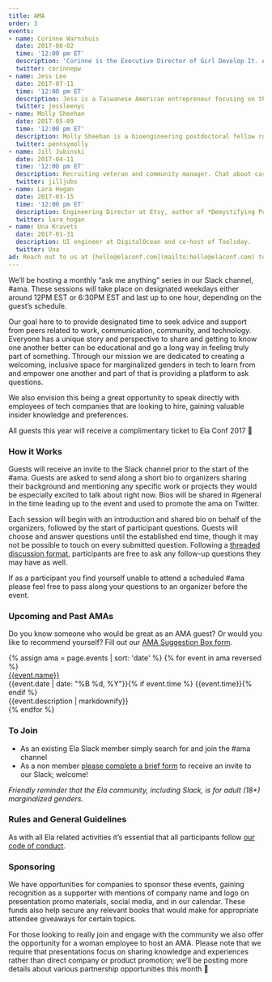 ```yaml
---
title: AMA
order: 3
events:
- name: Corinne Warnshuis
  date: 2017-08-02
  time: '12:00 pm ET'
  description: 'Corinne is the Executive Director of Girl Develop It. Ask Corinne about negotiating, fundraising, building community, finding your mission, and anything GDI-related!'
  twitter: corinnepw
- name: Jess Lee
  date: 2017-07-11
  time: '12:00 pm ET'
  description: Jess is a Taiwanese American entrepreneur focusing on the operational aspects of running The Practical Dev, in addition to writing code for dev.to.
  twitter: jessleenyc
- name: Molly Sheehan
  date: 2017-05-09
  time: '12:00 pm ET'
  description: Molly Sheehan is a bioengineering postdoctoral fellow running for US Congress.
  twitter: pennsymolly
- name: Jill Jubinski
  date: 2017-04-11
  time: '12:00 pm ET'
  description: Recruiting veteran and community manager. Chat about career growth and direction, salary negotiations, mentorships, and more.
  twitter: jilljubs
- name: Lara Hogan
  date: 2017-03-15
  time: '12:00 pm ET'
  description: Engineering Director at Etsy, author of *Demystifying Public Speaking* and *Designing for Performance*.
  twitter: lara_hogan
- name: Una Kravets
  date: 2017-01-31
  description: UI engineer at DigitalOcean and co-host of Toolsday.
  twitter: Una
ad: Reach out to us at [hello@elaconf.com](mailto:hello@elaconf.com) to secure an AMA sponsorship.
---
```


We’ll be hosting a monthly “ask me anything” series in our Slack channel, #ama. These sessions will take place on designated weekdays either around 12PM EST or 6:30PM EST and last up to one hour, depending on the guest’s schedule.

Our goal here to to provide designated time to seek advice and support from peers related to work, communication, community, and technology. Everyone has a unique story and perspective to share and getting to know one another better can be educational and go a long way in feeling truly part of something. Through our mission we are dedicated to creating a welcoming, inclusive space for marginalized genders in tech to learn from and empower one another and part of that is providing a platform to ask questions.

We also envision this being a great opportunity to speak directly with employees of tech companies that are looking to hire, gaining valuable insider knowledge and preferences.

All guests this year will receive a complimentary ticket to Ela Conf 2017 🤗

### How it Works

Guests will receive an invite to the Slack channel prior to the start of the #ama. Guests are asked to send along a short bio to organizers sharing their background and mentioning any specific work or projects they would be especially excited to talk about right now. Bios will be shared in #general in the time leading up to the event and used to promote the ama on Twitter.

Each session will begin with an introduction and shared bio on behalf of the organizers, followed by the start of participant questions. Guests will choose and answer questions until the established end time, though it may not be possible to touch on every submitted question. Following a [threaded discussion format](https://slackhq.com/threaded-messaging-comes-to-slack-417ffba054bd#.t88f3budk), participants are free to ask any follow-up questions they may have as well.

If as a participant you find yourself unable to attend a scheduled #ama please feel free to pass along your questions to an organizer before the event.

### Upcoming and Past AMAs

Do you know someone who would be great as an AMA guest? Or would you like to recommend yourself? Fill out our [AMA Suggestion Box form](https://goo.gl/forms/i0QOjNupmO9e9hWA3).

<div class="events">
  {% assign ama = page.events | sort: 'date' %}
  {% for event in ama reversed %}
  <div class="event">
    <div style="background-image: url(/img/ama/{{event.name | slugify}}.jpg)" class="speaker-img-small event-img  hide-small"></div>
    <div class="event-details">
      <a href="https://twitter.com/{{event.twitter}}" class="speaker-name">{{event.name}}</a>
      <div class="speaker-date small">{{event.date | date: "%B %d, %Y"}}{% if event.time %} {{event.time}}{% endif %}</div>
      <div class="speaker-description">{{event.description | markdownify}}</div>
    </div>
  </div>
  {% endfor %}
</div>

### To Join

* As an existing Ela Slack member simply search for and join the #ama channel
* As a non member [please complete a brief form](https://docs.google.com/forms/d/e/1FAIpQLSctRXPSgQaXHkawUB2gP8NR0w41KsAbZit8AZr4q19swxQ50A/viewform) to receive an invite to our Slack; welcome!

*Friendly reminder that the Ela community, including Slack, is for adult (18+) marginalized genders.*

### Rules and General Guidelines

As with all Ela related activities it’s essential that all participants follow [our code of conduct](http://elaconf.com/code-of-conduct).

### Sponsoring

We have opportunities for companies to sponsor these events, gaining recognition as a supporter with mentions of company name and logo on presentation promo materials, social media, and in our calendar. These funds also help secure any relevant books that would make for appropriate attendee giveaways for certain topics.

For those looking to really join and engage with the community we also offer the opportunity for a woman employee to host an AMA. Please note that we require that presentations focus on sharing knowledge and experiences rather than direct company or product promotion; we’ll be posting more details about various partnership opportunities this month 🎁
